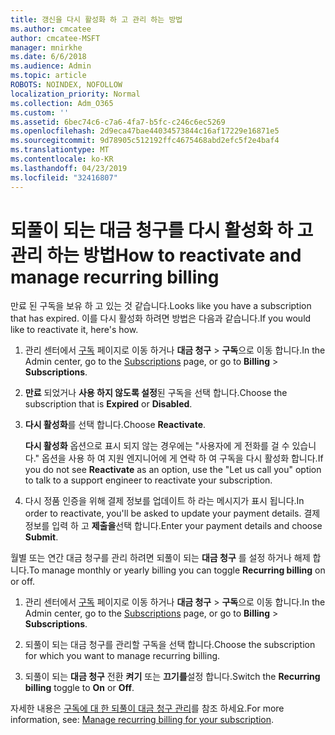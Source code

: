 ```yaml
---
title: 갱신을 다시 활성화 하 고 관리 하는 방법
ms.author: cmcatee
author: cmcatee-MSFT
manager: mnirkhe
ms.date: 6/6/2018
ms.audience: Admin
ms.topic: article
ROBOTS: NOINDEX, NOFOLLOW
localization_priority: Normal
ms.collection: Adm_O365
ms.custom: ''
ms.assetid: 6bec74c6-c7a6-4fa7-b5fc-c246c6ec5269
ms.openlocfilehash: 2d9eca47bae44034573844c16af17229e16871e5
ms.sourcegitcommit: 9d78905c512192ffc4675468abd2efc5f2e4baf4
ms.translationtype: MT
ms.contentlocale: ko-KR
ms.lasthandoff: 04/23/2019
ms.locfileid: "32416807"
---
```

# <a name="how-to-reactivate-and-manage-recurring-billing"></a><span data-ttu-id="5ead0-102">되풀이 되는 대금 청구를 다시 활성화 하 고 관리 하는 방법</span><span class="sxs-lookup"><span data-stu-id="5ead0-102">How to reactivate and manage recurring billing</span></span>

<span data-ttu-id="5ead0-103">만료 된 구독을 보유 하 고 있는 것 같습니다.</span><span class="sxs-lookup"><span data-stu-id="5ead0-103">Looks like you have a subscription that has expired.</span></span> <span data-ttu-id="5ead0-104">이를 다시 활성화 하려면 방법은 다음과 같습니다.</span><span class="sxs-lookup"><span data-stu-id="5ead0-104">If you would like to reactivate it, here's how.</span></span>
  
1. <span data-ttu-id="5ead0-105">관리 센터에서 [구독](https://go.microsoft.com/fwlink/p/?linkid=842054) 페이지로 이동 하거나 **대금 청구** \> **구독**으로 이동 합니다.</span><span class="sxs-lookup"><span data-stu-id="5ead0-105">In the Admin center, go to the [Subscriptions](https://go.microsoft.com/fwlink/p/?linkid=842054) page, or go to **Billing** \> **Subscriptions**.</span></span>
    
2. <span data-ttu-id="5ead0-106">**만료** 되었거나 **사용 하지 않도록 설정**된 구독을 선택 합니다.</span><span class="sxs-lookup"><span data-stu-id="5ead0-106">Choose the subscription that is **Expired** or **Disabled**.</span></span>
    
3. <span data-ttu-id="5ead0-107">**다시 활성화**를 선택 합니다.</span><span class="sxs-lookup"><span data-stu-id="5ead0-107">Choose **Reactivate**.</span></span>
    
    <span data-ttu-id="5ead0-108">**다시 활성화** 옵션으로 표시 되지 않는 경우에는 "사용자에 게 전화를 걸 수 있습니다." 옵션을 사용 하 여 지원 엔지니어에 게 연락 하 여 구독을 다시 활성화 합니다.</span><span class="sxs-lookup"><span data-stu-id="5ead0-108">If you do not see **Reactivate** as an option, use the "Let us call you" option to talk to a support engineer to reactivate your subscription.</span></span> 
    
4. <span data-ttu-id="5ead0-109">다시 정품 인증을 위해 결제 정보를 업데이트 하 라는 메시지가 표시 됩니다.</span><span class="sxs-lookup"><span data-stu-id="5ead0-109">In order to reactivate, you'll be asked to update your payment details.</span></span> <span data-ttu-id="5ead0-110">결제 정보를 입력 하 고 **제출을**선택 합니다.</span><span class="sxs-lookup"><span data-stu-id="5ead0-110">Enter your payment details and choose **Submit**.</span></span>
    
<span data-ttu-id="5ead0-111">월별 또는 연간 대금 청구를 관리 하려면 되풀이 되는 **대금 청구** 를 설정 하거나 해제 합니다.</span><span class="sxs-lookup"><span data-stu-id="5ead0-111">To manage monthly or yearly billing you can toggle **Recurring billing** on or off.</span></span> 
  
1. <span data-ttu-id="5ead0-112">관리 센터에서 [구독](https://go.microsoft.com/fwlink/p/?linkid=842054) 페이지로 이동 하거나 **대금 청구** \> **구독**으로 이동 합니다.</span><span class="sxs-lookup"><span data-stu-id="5ead0-112">In the Admin center, go to the [Subscriptions](https://go.microsoft.com/fwlink/p/?linkid=842054) page, or go to **Billing** \> **Subscriptions**.</span></span>
    
2. <span data-ttu-id="5ead0-113">되풀이 되는 대금 청구를 관리할 구독을 선택 합니다.</span><span class="sxs-lookup"><span data-stu-id="5ead0-113">Choose the subscription for which you want to manage recurring billing.</span></span>
    
3. <span data-ttu-id="5ead0-114">되풀이 되는 **대금 청구** 전환 **켜기** 또는 **끄기를**설정 합니다.</span><span class="sxs-lookup"><span data-stu-id="5ead0-114">Switch the **Recurring billing** toggle to **On** or **Off**.</span></span>
    
<span data-ttu-id="5ead0-115">자세한 내용은 [구독에 대 한 되풀이 대금 청구 관리](https://support.office.com/article/8d83b530-f4ca-47f6-a666-e5791cbacc7e)를 참조 하세요.</span><span class="sxs-lookup"><span data-stu-id="5ead0-115">For more information, see: [Manage recurring billing for your subscription](https://support.office.com/article/8d83b530-f4ca-47f6-a666-e5791cbacc7e).</span></span>
  

